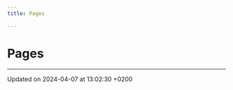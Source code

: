 ```yaml
---
title: Pages

---
```


# Pages







-------------------------------

Updated on 2024-04-07 at 13:02:30 +0200
